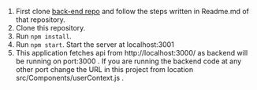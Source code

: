 1. First clone [back-end repo](https://github.com/sumshadz/Box-organizing-backend/) and follow the steps written in Readme.md of that repository.
2. Clone this repository.
3. Run `npm install`.
4. Run `npm start`. Start the server at localhost:3001
5. This application fetches api from http://localhost:3000/ as backend will be running on port:3000 . If you are running the backend code at any other port change the URL in this project from location src/Components/userContext.js .
